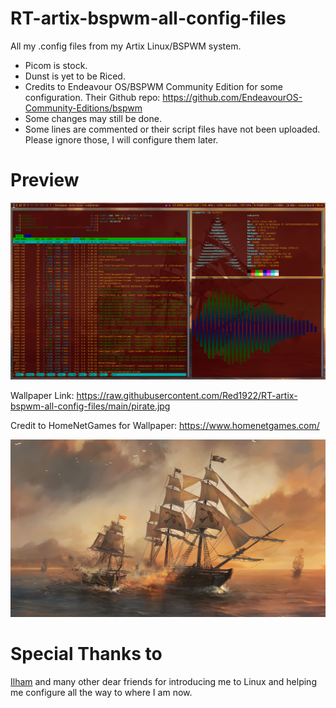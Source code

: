 # RT-artix-bspwm-all-config-files
All my .config files from my Artix Linux/BSPWM system.

- Picom is stock.
- Dunst is yet to be Riced.
- Credits to Endeavour OS/BSPWM Community Edition for some configuration. Their Github repo: https://github.com/EndeavourOS-Community-Editions/bspwm
- Some changes may still be done.
- Some lines are commented or their script files have not been uploaded. Please ignore those, I will configure them later.

# Preview

![RT-artix-bspwm-all-config-files](https://raw.githubusercontent.com/Red1922/RT-artix-bspwm-all-config-files/main/Screenshot-2022-06-08_08%3A41%3A08.png)

Wallpaper Link: https://raw.githubusercontent.com/Red1922/RT-artix-bspwm-all-config-files/main/pirate.jpg

Credit to HomeNetGames for Wallpaper: https://www.homenetgames.com/

![RT-artix-bspwm-all-config-files](https://raw.githubusercontent.com/Red1922/RT-artix-bspwm-all-config-files/main/pirate.jpg)

# Special Thanks to

[Ilham](https://github.com/ilhamisbored/bspwm-dotfiles) and many other dear friends for introducing me to Linux and helping me configure all the way to where I am now.
